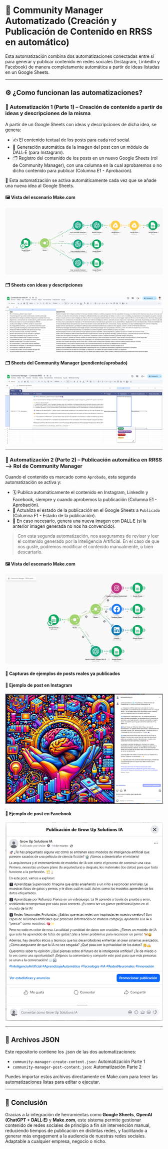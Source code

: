 # 🤖 Community Manager Automatizado (Creación y Publicación de Contenido en RRSS en automático)

Esta automatización combina dos automatizaciones conectadas entre sí para generar y publicar contenido en redes sociales (Instagram, LinkedIn y Facebook) de manera completamente automática a partir de ideas listadas en un Google Sheets.

---

## ⚙️ ¿Como funcionan las automatizaciones?

### 🧩 Automatización 1 (Parte 1) – Creación de contenido a partir de ideas y descripciones de la misma

A partir de un Google Sheets con ideas y descripciones de dicha idea, se genera:

- ✍️ El contenido textual de los posts para cada red social.
- 🧠 Generación automática de la imagen del post con un módulo de DALL·E (para Instagram).
- 🗂 Registro del contenido de los posts en un nuevo Google Sheets (rol de Community Manager), con una columna en la cual aprobaremos o no dicho contenido para publicar (Columna E1 - Aprobación).

📍 Esta automatización se activa automáticamente cada vez que se añade una nueva idea al Google Sheets.

#### 🖼️ Vista del escenario Make.com

![Automatización creación de contenido](../assets/community-manager-automation/PARTE%201%20-%20Automatizaci%C3%B3n%20creaci%C3%B3n%20contenido%20RRSS.png)

#### 🗂️ Sheets con ideas y descripciones

![Google Sheets Ideas](../assets/community-manager-automation/GOOGLE%20SHEETS%20-%20Ideas%20y%20descripciones.png)

#### 🗂️ Sheets del Community Manager (pendiente/aprobado)

![Google Sheets CM](../assets/community-manager-automation/GOOGLE%20SHEETS%20-%20Community%20Manager.png)

---

### 🚀 Automatización 2 (Parte 2) – Publicación automática en RRSS --> Rol de Community Manager

Cuando el contenido es marcado como `Aprobado`, esta segunda automatización se activa y:

- 🗓 Publica automáticamente el contenido en Instagram, LinkedIn y Facebook, siempre y cuando aprobemos la publicación (Columna E1 - Aprobación).
- 🔁 Actualiza el estado de la publicación en el Google Sheets a `Publicado` (Columna F1 - Estado de la publicación).
- 🧠 En caso necesario, genera una nueva imagen con DALL·E (si la anterior imagen generada no nos ha convencido).

> Con esta segunda automatización, nos aseguramos de revisar y leer el contenido generado por la Inteligencia Artificial. En el caso de que nos guste, podremos modificar el contenido manualmente, o bien descartarlo.

#### 🖼️ Vista del escenario Make.com

![Automatización publicación de contenido](../assets/community-manager-automation/PARTE%202%20-%20Automatizaci%C3%B3n%20publicaci%C3%B3n%20RRSS.png)

#### 📱 Capturas de ejemplos de posts reales ya publicados

#### 📱 Ejemplo de post en Instagram
![Ejemplo de post en Instagram](../assets/community-manager-automation/POST%20GENERADO%20EN%20INSTAGRAM.png)

#### 📱 Ejemplo de post en Facebook
![Ejemplo de post en Facebook](../assets/community-manager-automation/POST%20GENERADO%20EN%20FACEBOOK.png)

---

## 🧩 Archivos JSON

Este repositorio contiene los .json de las dos automatizaciones:

- `community-manager-create-content.json`: Automatización Parte 1
- `community-manager-post-content.json`: Automatización Parte 2

Puedes importar estos archivos directamente en Make.com para tener las automatizaciones listas para editar o ejecutar.

---

## 🧠 Conclusión

Gracias a la integración de herramientas como **Google Sheets**, **OpenAI (ChatGPT + DALL·E)** y **Make.com**, este sistema permite gestionar contenido de redes sociales de principio a fin sin intervención manual, reduciendo tiempos de publicación en distintas redes, y facilitando a generar más engagement a la audiencia de nuestras redes sociales. Adaptable a cualquier empresa, negocio o nicho.

